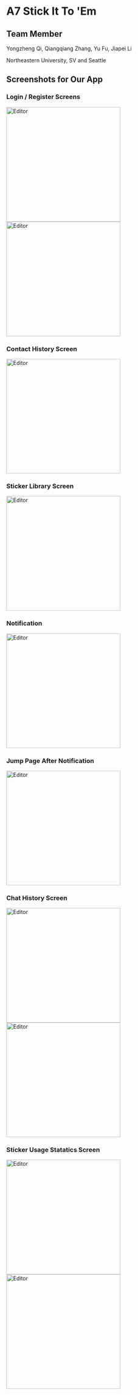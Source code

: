 # A7 Stick It To 'Em


## Team Member
Yongzheng Qi, Qiangqiang Zhang, Yu Fu, Jiapei Li

Northeastern University, SV and Seattle

## Screenshots for Our App

### Login / Register Screens
<div>
  <img src="https://user-images.githubusercontent.com/60984454/140997735-8e05ecb3-98fa-4e66-9475-336179e456d8.jpg" alt="Editor" width="300">
  <img src="https://user-images.githubusercontent.com/60984454/140997785-981c8d4f-1307-4352-9480-867ef4a09354.jpg" alt="Editor" width="300">
</div>

### Contact History Screen 

<div>
  <img src="https://user-images.githubusercontent.com/60984454/140997842-b3c2a5ed-804c-440d-b88a-b5159cbdba67.jpg" alt="Editor" width="300">
</div>

### Sticker Library Screen

<div>
  <img src="https://user-images.githubusercontent.com/60984454/140998370-6de8aa7a-6cf0-4883-9e30-30077090f5d3.jpg" alt="Editor" width="300">
</div>

### Notification 

<div>
  <img src="https://user-images.githubusercontent.com/60984454/140998868-4d536579-742c-49ab-b88d-068c4794a135.jpg" alt="Editor" width="300">
</div>

### Jump Page After Notification

<div>
  <img src="https://user-images.githubusercontent.com/78562561/141007985-4fcfcf6b-abcf-400c-a950-2e93881ad486.jpg" alt="Editor" width="300">
</div>

### Chat History Screen 

<div>
  <img src="https://user-images.githubusercontent.com/60984454/140998466-de215403-6c42-4fed-947b-ef8caeac859e.jpg" alt="Editor" width="300">
  <img src="https://user-images.githubusercontent.com/60984454/140998525-37f5a756-e3f4-419d-89de-94882604c855.jpg" alt="Editor" width="300">
</div>

### Sticker Usage Statatics Screen

<div>
  <img src="https://user-images.githubusercontent.com/60984454/140998649-0c461b5c-7ead-4860-b35f-336fa77a553f.jpg" alt="Editor" width="300">
  <img src="https://user-images.githubusercontent.com/60984454/140998687-f6da6ea4-4b74-4157-8217-606f46c132fc.jpg" alt="Editor" width="300">
</div>

